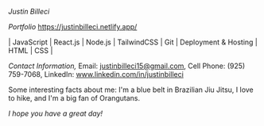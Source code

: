 *Justin Billeci*

*Portfolio* https://justinbilleci.netlify.app/
 
| JavaScript | React.js | Node.js | TailwindCSS | Git | Deployment & Hosting | HTML | CSS |

*Contact Information,* Email: justinbilleci15@gmail.com, Cell Phone: (925) 759-7068, LinkedIn: www.linkedin.com/in/justinbilleci

Some interesting facts about me: I'm a blue belt in Brazilian Jiu Jitsu, I love to hike, and I'm a big fan of Orangutans. 

*I hope you have a great day!*
